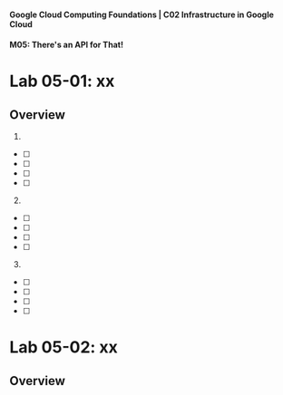 #### Google Cloud Computing Foundations | C02 Infrastructure in Google Cloud
#### M05: There's an API for That!

# Lab 05-01: xx

## Overview 
1. 
- [ ] 
- [ ] 
- [ ] 
- [ ] 
> 

2. 
- [ ] 
- [ ] 
- [ ] 
- [ ] 
> 

3. 
- [ ] 
- [ ] 
- [ ] 
- [ ] 
> 

# Lab 05-02: xx

## Overview 
